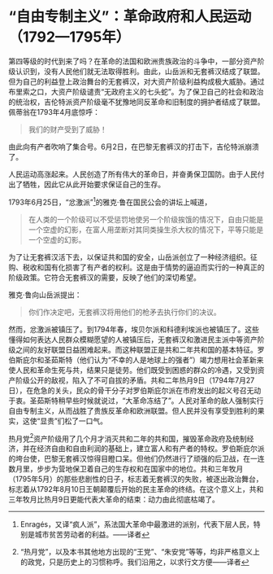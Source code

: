 # “自由专制主义”：革命政府和人民运动（1792—1795年）

第四等级的时代到来了吗？在革命的法国和欧洲贵族政治的斗争中，一部分资产阶级认识到，没有人民他们就无法取得胜利。由此，山岳派和无套裤汉结成了联盟。但为自己的利益登上政治舞台的无套裤汉，对大资产阶级利益构成极大威胁。通过布里索之口，大资产阶级谴责“无政府主义的七头蛇”。为了保卫自己的社会和政治的统治权，吉伦特派资产阶级毫不犹豫地同反革命和旧制度的拥护者结成了联盟。佩蒂翁在1793年4月底惊呼：

> 我们的财产受到了威胁！

由此向有产者吹响了集合号。6月2日，在巴黎无套裤汉的打击下，吉伦特派崩溃了。

人民运动高涨起来。人民创造了所有伟大的革命日，并奋勇保卫国防。由于人民付出了牺牲，因此它从此开始要求保证自己的生存。

1793年6月25日，“忿激派”[^1]的雅克·鲁在国民公会的讲坛上喊道，

> 在人类的一个阶级可以不受惩罚地使另一个阶级挨饿的情况下，自由只能是一个空虚的幻影，在富人用垄断对其同类操生杀大权的情况下，平等只能是一个空虚的幻影。

为了让无套裤汉活下去，以保证共和国的安全，山岳派创立了一种经济组织。征购、税收和国有化损害了有产者的权利。这是由于情势的逼迫而实行的一种真正的阶级政策。它符合无套裤汉的需要，反映了他们的深切希望。

雅克·鲁向山岳派提出：

> 你们作决定吧，无套裤汉将用他们的枪矛去执行你们的决议。

然而，忿激派被镇压了。到1794年春，埃贝尔派和科德利埃派也被镇压了。这些懂得如何表达人民群众模糊愿望的人被镇压后，无套裤汉和激进民主派中等资产阶级之间的友好联盟日益困难起来。而这种联盟正是共和二年共和国的基本特征。罗伯斯庇尔和圣茹斯特（他们认为“不幸的人是地球上的强者”）竭力想用社会革新来使人民和革命生死与共，结果只是徒劳。他们既受到困惑的群众的冷遇，又受到资产阶级公开的敌视，陷入了不可自拔的矛盾。共和二年热月9日（1794年7月27日），在危急的关头，民众的骨干分子对罗伯斯庇尔派在市府发出的起义号召无动于衷。圣茹斯特稍早些时候就说过，“大革命冻结了”。人民对革命的敌人强制实行自由专制主义，从而战胜了贵族反革命和欧洲联盟。但人民并没有享受到胜利的果实，这使“显贵”们松了一口气。

热月党[^2]资产阶级用了几个月才消灭共和二年的共和国，摧毁革命政府及统制经济，并在经济自由和自由利润的基础上，建立富人和有产者的特权。罗伯斯庇尔派的垮台使，巴黎无套裤汉惊得目瞪口呆。但他们仍然进行了顽强的后卫战，在一连数月里，步步为营地保卫着自己的生存权和在国家中的地位。共和三年牧月（1795年5月）的那些悲剧性的日子，标志着无套裤汉的失败，被逐出政治舞台，标志着从1792年8月10日王朝颠覆后开始的民主革命的终结。在这个意义上，共和三年牧月比热月9日更能代表大革命的结束：动力由此彻底枯竭了。

[^1]: Enragés，又译“疯人派”，系法国大革命中最激进的派别，代表下层人民，特别是城市贫苦劳动者的利益。——译者
[^2]: “热月党”，以及本书其他地方出现的“王党”、“朱安党”等等，均非严格意义上的政党，只是历史上的习惯称呼。我们沿用之，以求行文方便——译者
